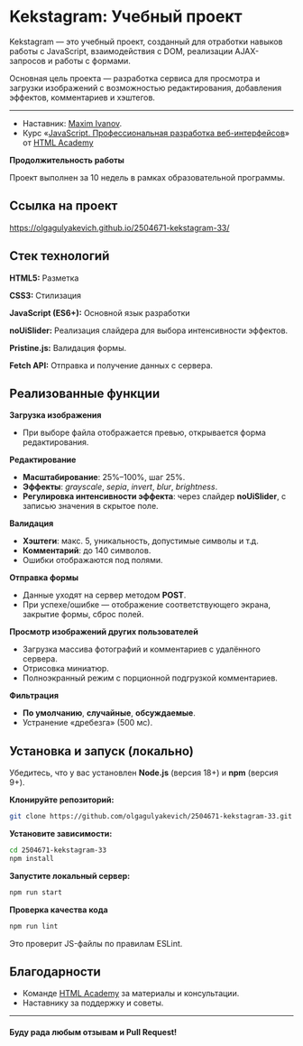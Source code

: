 
# Kekstagram: Учебный проект

Kekstagram — это учебный проект, созданный для отработки навыков работы с JavaScript, взаимодействия с DOM, реализации AJAX-запросов и работы с формами.

Основная цель проекта — разработка сервиса для просмотра и загрузки изображений с возможностью редактирования, добавления эффектов, комментариев и хэштегов.
***

* Наставник: [Maxim Ivanov](https://htmlacademy.ru/profile/id342945).
* Курс «[JavaScript. Профессиональная разработка веб-интерфейсов](https://htmlacademy.ru/intensive/javascript)» от [HTML Academy](https://htmlacademy.ru)

**Продолжительность работы**

Проект выполнен за 10 недель в рамках образовательной программы.
## Cсылка на проект

https://olgagulyakevich.github.io/2504671-kekstagram-33/


## Стек технологий

**HTML5:** Разметка

**CSS3:** Стилизация

**JavaScript (ES6+):** Основной язык разработки

**noUiSlider:** Реализация слайдера для выбора интенсивности эффектов.

**Pristine.js:** Валидация формы.

**Fetch API:** Отправка и получение данных с сервера.


## Реализованные функции



**Загрузка изображения**

- При выборе файла отображается превью, открывается форма редактирования.

**Редактирование**

- **Масштабирование**: 25%–100%, шаг 25%.
- **Эффекты**: *grayscale*, *sepia*, *invert*, *blur*, *brightness*.
- **Регулировка интенсивности эффекта**: через слайдер **noUiSlider**, с записью значения в скрытое поле.

**Валидация**

- **Хэштеги**: макс. 5, уникальность, допустимые символы и т.д.
- **Комментарий**: до 140 символов.
- Ошибки отображаются под полями.

**Отправка формы**

- Данные уходят на сервер методом **POST**.
- При успехе/ошибке — отображение соответствующего экрана, закрытие формы, сброс полей.

**Просмотр изображений других пользователей**

- Загрузка массива фотографий и комментариев с удалённого сервера.
- Отрисовка миниатюр.
- Полноэкранный режим с порционной подгрузкой комментариев.

**Фильтрация**

- **По умолчанию**, **случайные**, **обсуждаемые**.
- Устранение «дребезга» (500 мс).


## Установка и запуск (локально)

Убедитесь, что у вас установлен **Node.js** (версия 18+) и **npm** (версия 9+).

**Клонируйте репозиторий:**

```bash
git clone https://github.com/olgagulyakevich/2504671-kekstagram-33.git
```
**Установите зависимости:**

```bash
cd 2504671-kekstagram-33
npm install
```

**Запустите локальный сервер:**

```bash
npm run start
```

**Проверка качества кода**

```bash
npm run lint
```
Это проверит JS-файлы по правилам ESLint.



## Благодарности

- Команде [HTML Academy](https://htmlacademy.ru) за материалы и консультации.
- Наставнику за поддержку и советы.

---

#### Буду рада любым отзывам и Pull Request!
